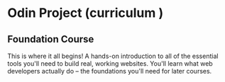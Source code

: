 # Odin Project (curriculum )

## Foundation Course

This is where it all begins! A hands-on introduction to all of the essential tools you'll need to build real, working websites. You'll learn what web developers actually do – the foundations you'll need for later courses.